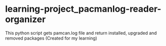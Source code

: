 # learning-project_pacmanlog-reader-organizer
This python script gets pamcan.log file and return installed, upgraded and removed packages (Created for my learning)
